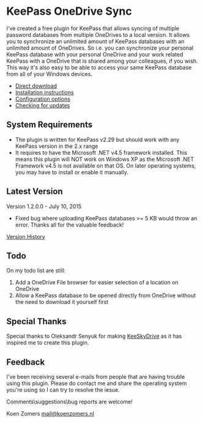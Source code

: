 # KeePass OneDrive Sync

I've created a free plugin for KeePass that allows syncing of multiple password databases from multiple OneDrives to a local version. It allows you to synchronize an unlimited amount of KeePass databases with an unlimited amount of OneDrives. So i.e. you can synchronize your personal KeePass database with your personal OneDrive and your work related KeePass with a OneDrive that is shared among your colleagues, if you wish. This way it's also easy to be able to access your same KeePass database from all of your Windows devices.

- [Direct download](https://github.com/KoenZomers/KeePassOneDriveSync/raw/master/KeeOneDriveSync.plgx)
- [Installation instructions](./Installaton%20Instructions.md)
- [Configuration options](./Configuration.md)
- [Checking for updates](./UpdateCheck.md)

## System Requirements

- The plugin is written for KeePass v2.29 but should work with any KeePass version in the 2.x range
- It requires to have the Microsoft .NET v4.5 framework installed. This means this plugin will NOT work on Windows XP as the Microsoft .NET Framework v4.5 is not available on that OS. On later operating systems, you may have to install or enable it manually.

## Latest Version

Version 1.2.0.0 - July 10, 2015

- Fixed bug where uploading KeePass databases >= 5 KB would throw an error. Thanks all for the valuable feedback!

[Version History](./VersionHistory.md)

## Todo

On my todo list are still:

1. Add a OneDrive File browser for easier selection of a location on OneDrive 
2. Allow a KeePass database to be opened directly from OneDrive without the need to download it yourself first

## Special Thanks

Special thanks to Oleksandr Senyuk for making [KeeSkyDrive](http://sourceforge.net/projects/keeskydrive/) as it has inspired me to create this plugin.

## Feedback

I've been receiving several e-mails from people that are having trouble using this plugin. Please do contact me and share the operating system you're using so I can try to resolve the iesue.

Comments\suggestions\bug reports are welcome!

Koen Zomers
mail@koenzomers.nl
